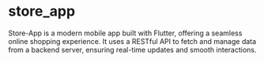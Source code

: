 # store_app
Store-App is a modern mobile app built with Flutter, offering a seamless online shopping experience. It uses a RESTful API to fetch and manage data from a backend server, ensuring real-time updates and smooth interactions.
